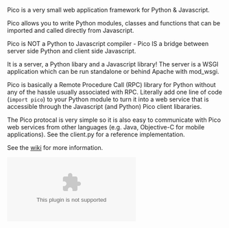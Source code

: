 Pico is a very small web application framework for Python & Javascript.

Pico allows you to write Python modules, classes and functions that can be imported and called directly from Javascript.

Pico is NOT a Python to Javascript compiler - Pico IS a bridge between server side Python and client side Javascript.

It is a server, a Python libary and a Javascript library! The server is a WSGI application which can be run standalone or behind Apache with mod_wsgi.

Pico is basically a Remote Procedure Call (RPC) library for Python without any of the hassle usually associated with RPC. Literally add one line of code (``import pico``) to your Python module to turn it into a web service that is accessible through the Javascript (and Python) Pico client libararies.

The Pico protocal is very simple so it is also easy to communicate with Pico web services from other languages (e.g. Java, Objective-C for mobile applications). See the client.py for a reference implementation.

See the [wiki](https://github.com/fergalwalsh/pico/wiki) for more information.


![githalytics.com alpha](https://nojsstats.appspot.com/UA-34240929-1/github.com)